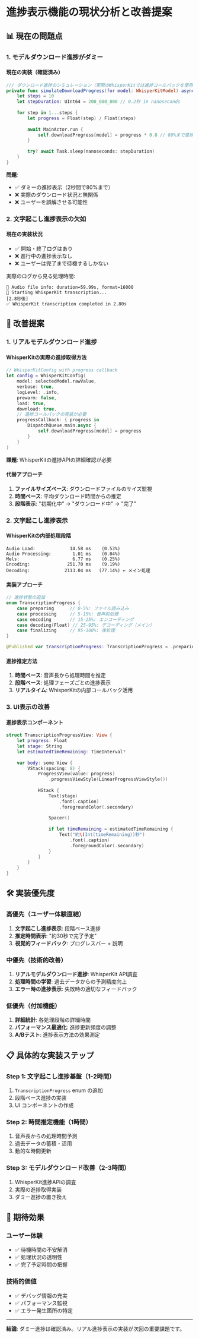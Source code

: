 # 進捗表示機能の現状分析と改善提案

## 📊 現在の問題点

### 1. **モデルダウンロード進捗がダミー**

#### 現在の実装（確認済み）
```swift
/// ダウンロード進捗のシミュレーション（実際のWhisperKitでは進捗コールバックを使用）
private func simulateDownloadProgress(for model: WhisperKitModel) async {
    let steps = 10
    let stepDuration: UInt64 = 200_000_000 // 0.2秒 in nanoseconds
    
    for step in 1...steps {
        let progress = Float(step) / Float(steps)
        
        await MainActor.run {
            self.downloadProgress[model] = progress * 0.8 // 80%まで進捗表示
        }
        
        try? await Task.sleep(nanoseconds: stepDuration)
    }
}
```

**問題**:
- ✅ ダミーの進捗表示（2秒間で80%まで）
- ❌ 実際のダウンロード状況と無関係
- ❌ ユーザーを誤解させる可能性

### 2. **文字起こし進捗表示の欠如**

#### 現在の実装状況
- ✅ 開始・終了ログはあり
- ❌ 進行中の進捗表示なし
- ❌ ユーザーは完了まで待機するしかない

実際のログから見る処理時間:
```
🎵 Audio file info: duration=59.99s, format=16000
🎯 Starting WhisperKit transcription...
[2.8秒後]
✅ WhisperKit transcription completed in 2.80s
```

## 🎯 改善提案

### 1. **リアルモデルダウンロード進捗**

#### WhisperKitの実際の進捗取得方法
```swift
// WhisperKitConfig with progress callback
let config = WhisperKitConfig(
    model: selectedModel.rawValue,
    verbose: true,
    logLevel: .info,
    prewarm: false,
    load: true,
    download: true,
    // 進捗コールバックの実装が必要
    progressCallback: { progress in
        DispatchQueue.main.async {
            self.downloadProgress[model] = progress
        }
    }
)
```

**課題**: WhisperKitの進捗APIの詳細確認が必要

#### 代替アプローチ
1. **ファイルサイズベース**: ダウンロードファイルのサイズ監視
2. **時間ベース**: 平均ダウンロード時間からの推定
3. **段階表示**: "初期化中" → "ダウンロード中" → "完了"

### 2. **文字起こし進捗表示**

#### WhisperKitの内部処理段階
```
Audio Load:             14.58 ms    (0.53%)
Audio Processing:        1.01 ms    (0.04%)
Mels:                    6.77 ms    (0.25%)
Encoding:              251.70 ms    (9.19%)
Decoding:             2113.04 ms   (77.14%) ← メイン処理
```

#### 実装アプローチ
```swift
// 進捗状態の追加
enum TranscriptionProgress {
    case preparing      // 0-5%: ファイル読み込み
    case processing     // 5-15%: 音声前処理
    case encoding       // 15-25%: エンコーディング
    case decoding(Float) // 25-95%: デコーディング（メイン）
    case finalizing     // 95-100%: 後処理
}

@Published var transcriptionProgress: TranscriptionProgress = .preparing
```

#### 進捗推定方法
1. **時間ベース**: 音声長から処理時間を推定
2. **段階ベース**: 処理フェーズごとの進捗表示
3. **リアルタイム**: WhisperKitの内部コールバック活用

### 3. **UI表示の改善**

#### 進捗表示コンポーネント
```swift
struct TranscriptionProgressView: View {
    let progress: Float
    let stage: String
    let estimatedTimeRemaining: TimeInterval?
    
    var body: some View {
        VStack(spacing: 8) {
            ProgressView(value: progress)
                .progressViewStyle(LinearProgressViewStyle())
            
            HStack {
                Text(stage)
                    .font(.caption)
                    .foregroundColor(.secondary)
                
                Spacer()
                
                if let timeRemaining = estimatedTimeRemaining {
                    Text("約\(Int(timeRemaining))秒")
                        .font(.caption)
                        .foregroundColor(.secondary)
                }
            }
        }
    }
}
```

## 🛠️ 実装優先度

### 高優先（ユーザー体験直結）
1. **文字起こし進捗表示**: 段階ベース進捗
2. **推定時間表示**: "約30秒で完了予定"
3. **視覚的フィードバック**: プログレスバー + 説明

### 中優先（技術的改善）
1. **リアルモデルダウンロード進捗**: WhisperKit API調査
2. **処理時間の学習**: 過去データからの予測精度向上
3. **エラー時の進捗表示**: 失敗時の適切なフィードバック

### 低優先（付加機能）
1. **詳細統計**: 各処理段階の詳細時間
2. **パフォーマンス最適化**: 進捗更新頻度の調整
3. **A/Bテスト**: 進捗表示方法の効果測定

## 📋 具体的な実装ステップ

### Step 1: 文字起こし進捗基盤（1-2時間）
1. `TranscriptionProgress` enum の追加
2. 段階ベース進捗の実装
3. UI コンポーネントの作成

### Step 2: 時間推定機能（1時間）
1. 音声長からの処理時間予測
2. 過去データの蓄積・活用
3. 動的な時間更新

### Step 3: モデルダウンロード改善（2-3時間）
1. WhisperKit進捗APIの調査
2. 実際の進捗取得実装
3. ダミー進捗の置き換え

## 🎯 期待効果

### ユーザー体験
- ✅ 待機時間の不安解消
- ✅ 処理状況の透明性
- ✅ 完了予定時間の把握

### 技術的価値
- ✅ デバッグ情報の充実
- ✅ パフォーマンス監視
- ✅ エラー発生箇所の特定

---

**結論**: ダミー進捗は確認済み。リアル進捗表示の実装が次回の重要課題です。